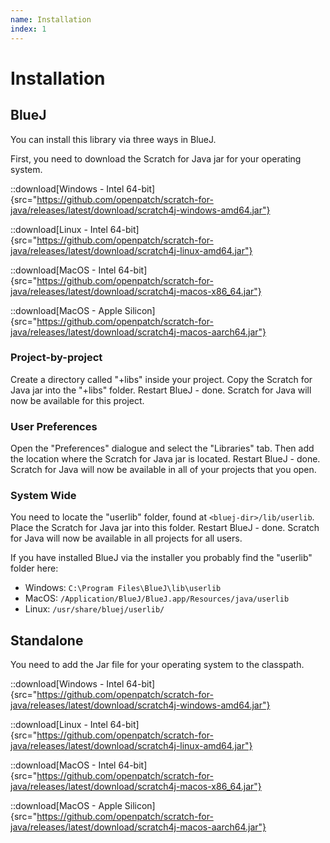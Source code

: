 ```yaml
---
name: Installation
index: 1
---
```


# Installation

## BlueJ

You can install this library via three ways in BlueJ.

First, you need to download the Scratch for Java jar for your operating system.

::download[Windows - Intel 64-bit]{src="https://github.com/openpatch/scratch-for-java/releases/latest/download/scratch4j-windows-amd64.jar"}

::download[Linux - Intel 64-bit]{src="https://github.com/openpatch/scratch-for-java/releases/latest/download/scratch4j-linux-amd64.jar"}

::download[MacOS - Intel 64-bit]{src="https://github.com/openpatch/scratch-for-java/releases/latest/download/scratch4j-macos-x86_64.jar"}

::download[MacOS - Apple Silicon]{src="https://github.com/openpatch/scratch-for-java/releases/latest/download/scratch4j-macos-aarch64.jar"}

### Project-by-project

Create a directory called "+libs" inside your project. Copy the Scratch for Java jar into the "+libs" folder. Restart BlueJ - done. Scratch for Java will now be available for this project.

### User Preferences

Open the "Preferences" dialogue and select the "Libraries" tab. Then add the location where the Scratch for Java jar is located. Restart BlueJ - done. Scratch for Java will now be available in all of your projects that you open.

### System Wide

You need to locate the "userlib" folder, found at `<bluej-dir>/lib/userlib`. Place the Scratch for Java jar into this folder. Restart BlueJ - done. Scratch for Java will now be available in all projects for all users.

If you have installed BlueJ via the installer you probably find the "userlib" folder here:

- Windows: `C:\Program Files\BlueJ\lib\userlib`
- MacOS: `/Application/BlueJ/BlueJ.app/Resources/java/userlib`
- Linux: `/usr/share/bluej/userlib/`

## Standalone

You need to add the Jar file for your operating system to the classpath.

::download[Windows - Intel 64-bit]{src="https://github.com/openpatch/scratch-for-java/releases/latest/download/scratch4j-windows-amd64.jar"}

::download[Linux - Intel 64-bit]{src="https://github.com/openpatch/scratch-for-java/releases/latest/download/scratch4j-linux-amd64.jar"}

::download[MacOS - Intel 64-bit]{src="https://github.com/openpatch/scratch-for-java/releases/latest/download/scratch4j-macos-x86_64.jar"}

::download[MacOS - Apple Silicon]{src="https://github.com/openpatch/scratch-for-java/releases/latest/download/scratch4j-macos-aarch64.jar"}
